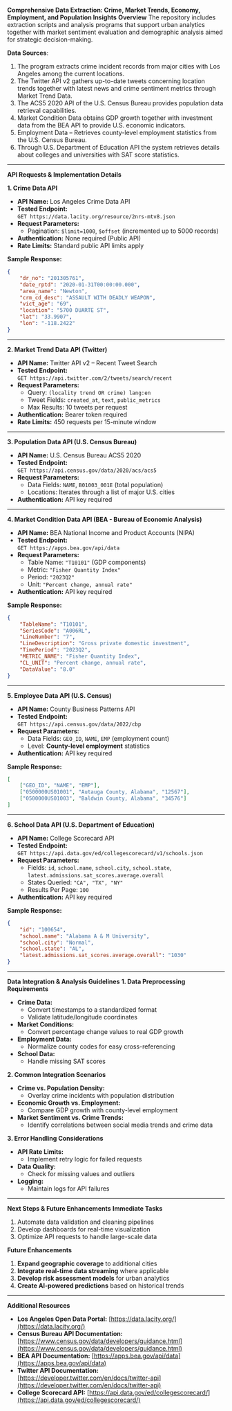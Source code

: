 **Comprehensive Data Extraction: Crime, Market Trends, Economy, Employment, and Population Insights** 
**Overview**
The repository includes extraction scripts and analysis programs that support urban analytics together with market sentiment evaluation and demographic analysis aimed for strategic decision-making.

 **Data Sources**:
1. The program extracts crime incident records from major cities with Los Angeles among the current locations.
2. The Twitter API v2 gathers up-to-date tweets concerning location trends together with latest news and crime sentiment metrics through Market Trend Data.
3. The ACS5 2020 API of the U.S. Census Bureau provides population data retrieval capabilities.
4. Market Condition Data obtains GDP growth together with investment data from the BEA API to provide U.S. economic indicators.
5. Employment Data – Retrieves county-level employment statistics from the U.S. Census Bureau.
6. Through U.S. Department of Education API the system retrieves details about colleges and universities with SAT score statistics.

---

 **API Requests & Implementation Details**

 **1. Crime Data API**
- **API Name:** Los Angeles Crime Data API  
- **Tested Endpoint:**  
  `GET https://data.lacity.org/resource/2nrs-mtv8.json`  
- **Request Parameters:**  
  - Pagination: `$limit=1000`, `$offset` (incremented up to 5000 records)  
- **Authentication:** None required (Public API)  
- **Rate Limits:** Standard public API limits apply  

 **Sample Response:**
```json
{
    "dr_no": "201305761",
    "date_rptd": "2020-01-31T00:00:00.000",
    "area_name": "Newton",
    "crm_cd_desc": "ASSAULT WITH DEADLY WEAPON",
    "vict_age": "69",
    "location": "5700 DUARTE ST",
    "lat": "33.9907",
    "lon": "-118.2422"
}
```

---

 **2. Market Trend Data API (Twitter)**
- **API Name:** Twitter API v2 – Recent Tweet Search  
- **Tested Endpoint:**  
  `GET https://api.twitter.com/2/tweets/search/recent`  
- **Request Parameters:**  
  - Query: `(locality trend OR crime) lang:en`  
  - Tweet Fields: `created_at`, `text`, `public_metrics`  
  - Max Results: 10 tweets per request  
- **Authentication:** Bearer token required  
- **Rate Limits:** 450 requests per 15-minute window  

---

 **3. Population Data API (U.S. Census Bureau)**
- **API Name:** U.S. Census Bureau ACS5 2020  
- **Tested Endpoint:**  
  `GET https://api.census.gov/data/2020/acs/acs5`  
- **Request Parameters:**  
  - Data Fields: `NAME`, `B01003_001E` (total population)  
  - Locations: Iterates through a list of major U.S. cities  
- **Authentication:** API key required  

---

 **4. Market Condition Data API (BEA - Bureau of Economic Analysis)**
- **API Name:** BEA National Income and Product Accounts (NIPA)  
- **Tested Endpoint:**  
  `GET https://apps.bea.gov/api/data`  
- **Request Parameters:**  
  - Table Name: `"T10101"` (GDP components)  
  - Metric: `"Fisher Quantity Index"`  
  - Period: `"2023Q2"`  
  - Unit: `"Percent change, annual rate"`  
- **Authentication:** API key required  

 **Sample Response:**
```json
{
    "TableName": "T10101",
    "SeriesCode": "A006RL",
    "LineNumber": "7",
    "LineDescription": "Gross private domestic investment",
    "TimePeriod": "2023Q2",
    "METRIC_NAME": "Fisher Quantity Index",
    "CL_UNIT": "Percent change, annual rate",
    "DataValue": "8.0"
}
```

---

 **5. Employee Data API (U.S. Census)**
- **API Name:** County Business Patterns API  
- **Tested Endpoint:**  
  `GET https://api.census.gov/data/2022/cbp`  
- **Request Parameters:**  
  - Data Fields: `GEO_ID`, `NAME`, `EMP` (employment count)  
  - Level: **County-level employment** statistics  
- **Authentication:** API key required  

 **Sample Response:**
```json
[
    ["GEO_ID", "NAME", "EMP"],
    ["0500000US01001", "Autauga County, Alabama", "12567"],
    ["0500000US01003", "Baldwin County, Alabama", "34576"]
]
```

---

 **6. School Data API (U.S. Department of Education)**
- **API Name:** College Scorecard API  
- **Tested Endpoint:**  
  `GET https://api.data.gov/ed/collegescorecard/v1/schools.json`  
- **Request Parameters:**  
  - Fields: `id`, `school.name`, `school.city`, `school.state`, `latest.admissions.sat_scores.average.overall`  
  - States Queried: `"CA", "TX", "NY"`  
  - Results Per Page: `100`  
- **Authentication:** API key required  

 **Sample Response:**
```json
{
    "id": "100654",
    "school.name": "Alabama A & M University",
    "school.city": "Normal",
    "school.state": "AL",
    "latest.admissions.sat_scores.average.overall": "1030"
}
```

---

 **Data Integration & Analysis Guidelines**
 **1. Data Preprocessing Requirements**
- **Crime Data:**  
  - Convert timestamps to a standardized format  
  - Validate latitude/longitude coordinates  
- **Market Conditions:**  
  - Convert percentage change values to real GDP growth  
- **Employment Data:**  
  - Normalize county codes for easy cross-referencing  
- **School Data:**  
  - Handle missing SAT scores  

 **2. Common Integration Scenarios**
- **Crime vs. Population Density:**  
  - Overlay crime incidents with population distribution  
- **Economic Growth vs. Employment:**  
  - Compare GDP growth with county-level employment  
- **Market Sentiment vs. Crime Trends:**  
  - Identify correlations between social media trends and crime data  

 **3. Error Handling Considerations**
- **API Rate Limits:**  
  - Implement retry logic for failed requests  
- **Data Quality:**  
  - Check for missing values and outliers  
- **Logging:**  
  - Maintain logs for API failures  

---

 **Next Steps & Future Enhancements**
 **Immediate Tasks**
1. Automate data validation and cleaning pipelines  
2. Develop dashboards for real-time visualization  
3. Optimize API requests to handle large-scale data  

 **Future Enhancements**
1. **Expand geographic coverage** to additional cities  
2. **Integrate real-time data streaming** where applicable  
3. **Develop risk assessment models** for urban analytics  
4. **Create AI-powered predictions** based on historical trends  

---

 **Additional Resources**
- **Los Angeles Open Data Portal:** [https://data.lacity.org/](https://data.lacity.org/)  
- **Census Bureau API Documentation:** [https://www.census.gov/data/developers/guidance.html](https://www.census.gov/data/developers/guidance.html)  
- **BEA API Documentation:** [https://apps.bea.gov/api/data](https://apps.bea.gov/api/data)  
- **Twitter API Documentation:** [https://developer.twitter.com/en/docs/twitter-api](https://developer.twitter.com/en/docs/twitter-api)  
- **College Scorecard API:** [https://api.data.gov/ed/collegescorecard/](https://api.data.gov/ed/collegescorecard/)  
